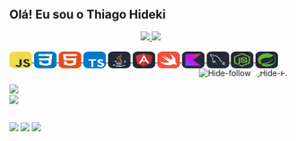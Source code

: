 ## Olá! Eu sou o Thiago Hideki

<div align="center"  style="justify-content: space-around" >
  <a href="https://github.com/HidekiSanches">
  <img height="160em" src="https://github-readme-stats.vercel.app/api?username=HidekiSanches&show_icons=true&theme=tokyonight&include_all_commits=true&count_private=true"/>
  <img height="160em" src="https://github-readme-stats.vercel.app/api/top-langs/?username=HidekiSanches&layout=compact&langs_count=7&theme=tokyonight"/>
</div>
<div style="display: inline_block"><br>
  <img align="center" alt="Hide-Js" height="30" width="40" src="https://github.com/tandpfun/skill-icons/raw/main/icons/JavaScript.svg">
  <img align="center" alt="Hide-HTML" height="30" width="40" src="https://github.com/tandpfun/skill-icons/raw/main/icons/CSS.svg">
  <img align="center" alt="Hide-CSS" height="30" width="40" src="https://github.com/tandpfun/skill-icons/raw/main/icons/HTML.svg">
  <img align="center" alt="Hide-TS" height="30" width="40" src="https://github.com/tandpfun/skill-icons/raw/main/icons/TypeScript.svg">
  <img align="center" alt="Hide-Java" height="30" width="40" src="https://github.com/tandpfun/skill-icons/raw/main/icons/Java-Dark.svg">
  <img align="center" alt="Hide-Angular" height="30" width="40" src="https://github.com/tandpfun/skill-icons/raw/main/icons/Angular-Dark.svg">
  <img align="center" alt="Hide-Swift" height="30" width="40" src="https://github.com/tandpfun/skill-icons/raw/main/icons/Swift.svg">
  <img align="center" alt="Hide-Kotlin" height="30" width="40" src="https://raw.githubusercontent.com/tandpfun/skill-icons/59059d9d1a2c092696dc66e00931cc1181a4ce1f/icons/Kotlin-Dark.svg">
  <img align="center" alt="Hide-MySQL" height="30" width="40" src="https://github.com/tandpfun/skill-icons/raw/main/icons/MySQL-Dark.svg"/>
  <img align="center" alt="Hide-Node" height="30" width="40" src="https://github.com/tandpfun/skill-icons/raw/main/icons/NodeJS-Dark.svg">
  <img align="center" alt="Hide-Spring" height="30" width="40" src="https://github.com/tandpfun/skill-icons/raw/main/icons/Spring-Dark.svg">
  <img align="right" alt="Hide-Pic" height="150" style="border-radius:60px;" src="https://cdn.discordapp.com/attachments/877765439164399630/1120500001836126238/small_rakan_emote_by_butterup5_ddmkicc-fullview.png?width=700&height=700">
  <img align="right" alt="Hide-follow" src="https://img.shields.io/github/followers/HidekiSanches?label=Follow&style=social">
</div>

##

<div>
  <img src="https://github-profile-trophy.vercel.app/?username=HidekiSanches&theme=tokyonight">
</div>

<div>
  <img src="https://github.com/HidekiSanches/HidekiSanches/blob/output/github-contribution-grid-snake.svg">
</div>

  ##
 
 <div style=""> 
  <a href="https://instagram.com/thi.hideki" target="_blank"><img src="https://img.shields.io/badge/-Instagram-%23E4405F?style=for-the-badge&logo=instagram&logoColor=white" target="_blank"></a>
  <a href = "mailto:thiago.sanches@sptech.school"><img src="https://img.shields.io/badge/-Gmail-%23333?style=for-the-badge&logo=gmail&logoColor=white" target="_blank"></a>
  <a href="https://www.linkedin.com/in/thiago-hideki-72ba56246/" target="_blank"><img src="https://img.shields.io/badge/-LinkedIn-%230077B5?style=for-the-badge&logo=linkedin&logoColor=white" target="_blank"></a> 
</div>

<!--
**HidekiSanches/HidekiSanches** is a ✨ _special_ ✨ repository because its `README.md` (this file) appears on your GitHub profile.

Here are some ideas to get you started:

- 🔭 I’m currently working on ...
- 🌱 I’m currently learning ...
- 👯 I’m looking to collaborate on ...
- 🤔 I’m looking for help with ...
- 💬 Ask me about ...
- 📫 How to reach me: ...
- 😄 Pronouns: ...
- ⚡ Fun fact: ...
-->
